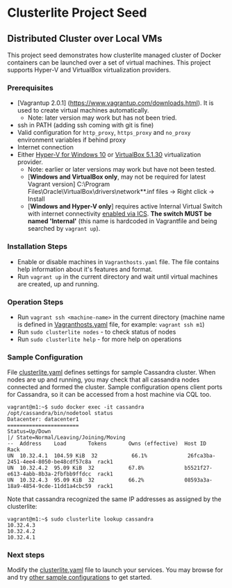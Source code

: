# Clusterlite Project Seed

## Distributed Cluster over Local VMs

This project seed demonstrates how clusterlite managed cluster of Docker containers can be launched over a set of virtual machines.
This project supports Hyper-V and VirtualBox virtualization providers.

### Prerequisites

- [Vagrantup 2.0.1] (https://www.vagrantup.com/downloads.html). It is used to create virtual machines automatically.
    - Note: later version may work but has not been tried.
- ssh in PATH (adding ssh coming with git is fine)
- Valid configuration for `http_proxy`, `https_proxy` and `no_proxy` environment variables if behind proxy
- Internet connection
- Either [Hyper-V for Windows 10](https://blogs.technet.microsoft.com/canitpro/2015/09/08/step-by-step-enabling-hyper-v-for-use-on-windows-10/) or [VirtualBox 5.1.30](https://www.virtualbox.org/wiki/Downloads) virtualization provider.
    - Note: earlier or later versions may work but have not been tested.
    - [**Windows and VirtualBox only**, may not be required for latest Vagrant version] C:\Program Files\Oracle\VirtualBox\drivers\network\*\*.inf files -> Right click -> Install
    - [**Windows and Hyper-V only**] requires active Internal Virtual Switch with internet connectivity [enabled via ICS](https://www.technig.com/connect-hyper-v-machines-to-internet/). **The switch MUST be named 'Internal'** (this name is hardcoded in Vagrantfile and being searched by `vagrant up`).

### Installation Steps

- Enable or disable machines in `Vagranthosts.yaml` file.
  The file contains help information about it's features and format.
- Run `vagrant up` in the current directory and wait until virtual machines are created, up and running.

### Operation Steps

- Run `vagrant ssh <machine-name>` in the current directory (machine name is defined in [Vagranthosts.yaml](./Vagranthosts.yaml) file, for example: `vagrant ssh m1`)
- Run `sudo clusterlite nodes` - to check status of nodes
- Run `sudo clusterlite help` - for more help on operations

### Sample Configuration
File [clusterlite.yaml](./clusterlite.yaml) defines settings for sample Cassandra cluster. When nodes are up and running, you may check that all cassandra nodes connected and formed the cluster. Sample configuration opens client ports for Cassandra, so it can be accessed from a host machine via CQL too.

```
vagrant@m1:~$ sudo docker exec -it cassandra /opt/cassandra/bin/nodetool status
Datacenter: datacenter1
=======================
Status=Up/Down
|/ State=Normal/Leaving/Joining/Moving
--  Address    Load       Tokens       Owns (effective)  Host ID                               Rack
UN  10.32.4.1  104.59 KiB  32           66.1%             26fca3ba-2451-4ee4-8050-be48cdf57c8a  rack1
UN  10.32.4.2  95.09 KiB  32           67.8%             b5521f27-e613-4abb-8b3a-2fbfbb9ffdcc  rack1
UN  10.32.4.3  95.09 KiB  32           66.2%             08593a3a-18a9-4854-9cde-11dd1a4cbc59  rack1
```

Note that cassandra recognized the same IP addresses as assigned by the clusterlite:
```
vagrant@m1:~$ sudo clusterlite lookup cassandra
10.32.4.3
10.32.4.2
10.32.4.1
```

### Next steps
Modify the [clusterlite.yaml](./clusterlite.yaml) file to launch your services. You may browse for and try [other sample configurations](../../examples) to get started.
